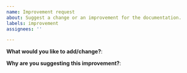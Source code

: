 ```yaml
---
name: Improvement request
about: Suggest a change or an improvement for the documentation.
labels: improvement
assignees: ''

---
```


<!--Use this template to submit improvement suggestions.-->

**What would you like to add/change?**:


**Why are you suggesting this improvement?**:
